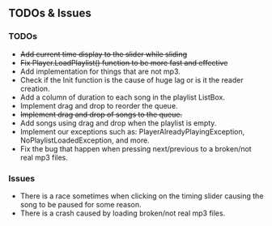 ## TODOs & Issues

### TODOs
* ~~Add current time display to the slider while sliding~~
* ~~Fix Player.LoadPlaylist() function to be more fast and effective~~
* Add implementation for things that are not mp3.
* Check if the Init function is the cause of huge lag or is it the reader creation.
* Add a column of duration to each song in the playlist ListBox.
* Implement drag and drop to reorder the queue.
* ~~Implement drag and drop of songs to the queue.~~
* Add songs using drag and drop when the playlist is empty.
* Implement our exceptions such as: PlayerAlreadyPlayingException, NoPlaylistLoadedException, and more.
* Fix the bug that happen when pressing next/previous to a broken/not real mp3 files.

### Issues
* There is a race sometimes when clicking on the timing slider causing the song to be paused for some reason.
* There is a crash caused by loading broken/not real mp3 files.
